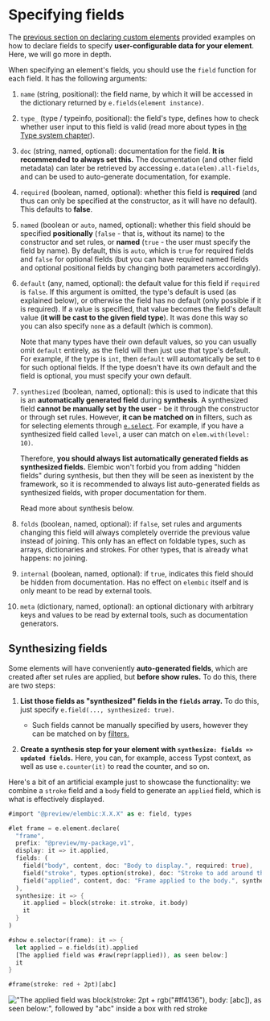 # Specifying fields

The [previous section on declaring custom elements](./declaring.md) provided examples on how to declare fields to specify **user-configurable data for your element**. Here, we will go more in depth.

When specifying an element's fields, you should use the `field` function for each field. It has the following arguments:

1. `name` (string, positional): the field name, by which it will be accessed in the dictionary returned by `e.fields(element instance)`.
2. `type_` (type / typeinfo, positional): the field's type, defines how to check whether user input to this field is valid (read more about types in [the Type system chapter](../../types/type-system.md)).
3. `doc` (string, named, optional): documentation for the field. **It is recommended to always set this.** The documentation (and other field metadata) can later be retrieved by accessing `e.data(elem).all-fields`, and can be used to auto-generate documentation, for example.
4. `required` (boolean, named, optional): whether this field is **required** (and thus can only be specified at the constructor, as it will have no default). This defaults to **false**.
5. `named` (boolean or `auto`, named, optional): whether this field should be specified **positionally** (`false` - that is, without its name) to the constructor and set rules, or **named** (`true` - the user must specify the field by name). By default, this is `auto`, which is `true` for required fields and `false` for optional fields (but you can have required named fields and optional positional fields by changing both parameters accordingly).
6. `default` (any, named, optional): the default value for this field if `required` is `false`. If this argument is omitted, the type's default is used (as explained below), or otherwise the field has no default (only possible if it is required). If a value is specified, that value becomes the field's default value (**it will be cast to the given field type**). It was done this way so you can also specify `none` as a default (which is common).

    Note that many types have their own default values, so you can usually omit `default` entirely, as the field will then just use that type's default. For example, if the type is `int`, then `default` will automatically be set to `0` for such optional fields.
    If the type doesn't have its own default and the field is optional, you must specify your own default.

7. `synthesized` (boolean, named, optional): this is used to indicate that this is an **automatically generated field** during **synthesis**. A synthesized field **cannot be manually set by the user** - be it through the constructor or through set rules. However, **it can be matched on** in filters, such as for selecting elements through [`e.select`](../../misc/reference/elements.md#eselect). For example, if you have a synthesized field called `level`, a user can match on `elem.with(level: 10)`.

    Therefore, **you should always list automatically generated fields as synthesized fields.** Elembic won't forbid you from adding "hidden fields" during synthesis, but then they will be seen as inexistent by the framework, so it is recommended to always list auto-generated fields as synthesized fields, with proper documentation for them.

    Read more about synthesis below.

8. `folds` (boolean, named, optional): if `false`, set rules and arguments changing this field will always completely override the previous value instead of joining. This only has an effect on foldable types, such as arrays, dictionaries and strokes. For other types, that is already what happens: no joining.

9. `internal` (boolean, named, optional): if `true`, indicates this field should be hidden from documentation. Has no effect on `elembic` itself and is only meant to be read by external tools.

10. `meta` (dictionary, named, optional): an optional dictionary with arbitrary keys and values to be read by external tools, such as documentation generators.

## Synthesizing fields

Some elements will have conveniently **auto-generated fields**, which are created after set rules are applied, but **before show rules.** To do this, there are two steps:

1. **List those fields as "synthesized" fields in the `fields` array.** To do this, just specify `e.field(..., synthesized: true)`.
    - Such fields cannot be manually specified by users, however they can be matched on by [filters.](../filters)

2. **Create a synthesis step for your element with `synthesize: fields => updated fields`.** Here, you can, for example, access Typst context, as well as use `e.counter(it)` to read the counter, and so on.

Here's a bit of an artificial example just to showcase the functionality: we combine a `stroke` field and a `body` field to generate an `applied` field, which is what is effectively displayed.

```rs
#import "@preview/elembic:X.X.X" as e: field, types

#let frame = e.element.declare(
  "frame",
  prefix: "@preview/my-package,v1",
  display: it => it.applied,
  fields: (
    field("body", content, doc: "Body to display.", required: true),
    field("stroke", types.option(stroke), doc: "Stroke to add around the body."),
    field("applied", content, doc: "Frame applied to the body.", synthesized: true)
  ),
  synthesize: it => {
    it.applied = block(stroke: it.stroke, it.body)
    it
  }
)

#show e.selector(frame): it => {
  let applied = e.fields(it).applied
  [The applied field was #raw(repr(applied)), as seen below:]
  it
}

#frame(stroke: red + 2pt)[abc]
```

!["The applied field was `block(stroke: 2pt + rgb("#ff4136"), body: [abc])`, as seen below:", followed by "abc" inside a box with red stroke](https://github.com/user-attachments/assets/5de445b9-5a28-4200-808f-e13d927d0472)
